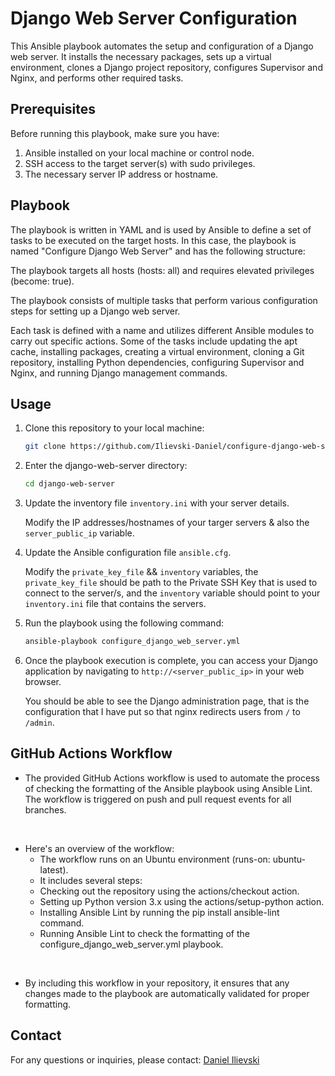 # Django Web Server Configuration

This Ansible playbook automates the setup and configuration of a Django web server. It installs the necessary packages, sets up a virtual environment, clones a Django project repository, configures Supervisor and Nginx, and performs other required tasks.

## Prerequisites
Before running this playbook, make sure you have:

1. Ansible installed on your local machine or control node.
2. SSH access to the target server(s) with sudo privileges.
3. The necessary server IP address or hostname.

## Playbook

The playbook is written in YAML and is used by Ansible to define a set of tasks to be executed on the target hosts. In this case, the playbook is named "Configure Django Web Server" and has the following structure:

The playbook targets all hosts (hosts: all) and requires elevated privileges (become: true).

The playbook consists of multiple tasks that perform various configuration steps for setting up a Django web server.

Each task is defined with a name and utilizes different Ansible modules to carry out specific actions. Some of the tasks include updating the apt cache, installing packages, creating a virtual environment, cloning a Git repository, installing Python dependencies, configuring Supervisor and Nginx, and running Django management commands.

## Usage
1. Clone this repository to your local machine:
    
    ```sh
    git clone https://github.com/Ilievski-Daniel/configure-django-web-server
    ```

2. Enter the django-web-server directory:

    ```sh
    cd django-web-server
    ```

3. Update the inventory file ```inventory.ini``` with your server details. 

    Modify the IP addresses/hostnames of your targer servers & also the ```server_public_ip``` variable.

4. Update the Ansible configuration file ```ansible.cfg```.

    Modify the ```private_key_file``` && ```inventory``` variables, the ```private_key_file``` should be path to the Private SSH Key that is used to connect to the server/s, and the ```inventory``` variable should point to your ```inventory.ini``` file that contains the servers.

5. Run the playbook using the following command:

    ```sh
    ansible-playbook configure_django_web_server.yml
    ```

6. Once the playbook execution is complete, you can access your Django application by navigating to ```http://<server_public_ip>``` in your web browser.

    You should be able to see the Django administration page, that is the configuration that I have put so that nginx redirects users from ```/``` to ```/admin```.

## GitHub Actions Workflow

- The provided GitHub Actions workflow is used to automate the process of checking the formatting of the Ansible playbook using Ansible Lint. The workflow is triggered on push and pull request events for all branches.
<br>

-   Here's an overview of the workflow:
    - The workflow runs on an Ubuntu environment (runs-on: ubuntu-latest).
    - It includes several steps:
    - Checking out the repository using the actions/checkout action.
    - Setting up Python version 3.x using the actions/setup-python action.
    - Installing Ansible Lint by running the pip install ansible-lint command.
    - Running Ansible Lint to check the formatting of the configure_django_web_server.yml playbook.

<br>

-   By including this workflow in your repository, it ensures that any changes made to the playbook are automatically validated for proper formatting.

## Contact
For any questions or inquiries, please contact: [Daniel Ilievski](https://www.linkedin.com/in/danielilievski/)